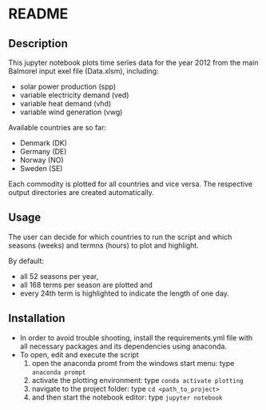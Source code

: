 # README

## Description
This jupyter notebook plots time series data for the year 2012 from the main Balmorel input exel file (Data.xlsm), including:
- solar power production (spp)
- variable electricity demand (ved)
- variable heat demand (vhd)
- variable wind generation (vwg)

Available countries are so far:
- Denmark (DK)
- Germany (DE)
- Norway (NO)
- Sweden (SE)

Each commodity is plotted for all countries and vice versa.
The respective output directories are created automatically.

## Usage
The user can decide for which countries to run the script and which seasons (weeks) and termns (hours) to plot and highlight.

By default:
- all 52 seasons per year,
- all 168 terms per season are plotted and 
- every 24th term is highlighted to indicate the length of one day.

## Installation
- In order to avoid trouble shooting, install the requirements.yml file with all necessary packages and its dependencies using anaconda.
- To open, edit and execute the script
	1. open the anaconda promt from the windows start menu: type `anaconda prompt`
	2. activate the plotting environment: type `conda activate plotting`
	3. navigate to the project folder: type `cd <path_to_project>`
	4. and then start the notebook editor: type `jupyter notebook`
